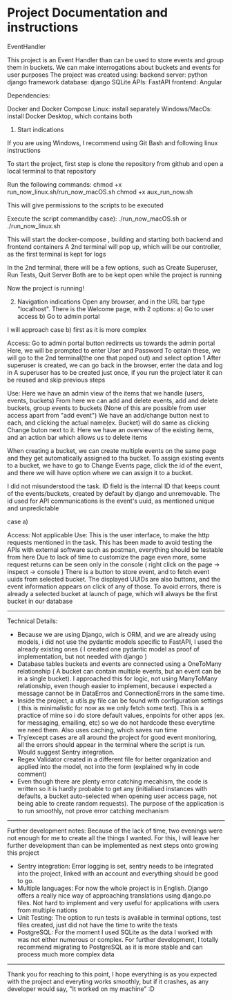 # Project Documentation and instructions
EventHandler

This project is an Event Handler than can be used to store events and group them in buckets.
We can make interrogations about buckets and events for user purposes
The project was created using:
backend server: python django framework
database: django SQLite
APIs: FastAPI
frontend: Angular

Dependencies:

Docker and Docker Compose
Linux: install separately
Windows/MacOs: install Docker Desktop, which contains both

1) Start indications

If you are using Windows, I recommend using Git Bash and following linux instructions

To start the project, first step is clone the repository from github and open a local terminal to that repository

Run the following commands:
chmod +x run_now_linux.sh/run_now_macOS.sh
chmod +x aux_run_now.sh

This will give permissions to the scripts to be executed

Execute the script command(by case):
./run_now_macOS.sh
or
./run_now_linux.sh 

This will start the docker-compose , building and starting both backend and frontend containers
A 2nd terminal will pop up, which will be our controller, as the first terminal is kept for logs

In the 2nd terminal, there will be a few options, such as Create Superuser, Run Tests, Quit Server
Both are to be kept open while the project is running

Now the project is running!

2) Navigation indications
Open any browser, and in the URL bar type "localhost". 
There is the Welcome page, with 2 options:
a) Go to user access
b) Go to admin portal

I will approach case b) first as it is more complex

Access:
Go to admin portal button redirrects us towards the admin portal
Here, we will be prompted to enter User and Password
To optain these, we will go to the 2nd terminal(the one that poped out) and select option 1
After superuser is created, we can go back in the browser, enter the data and log in
A superuser has to be created just once, if you run the project later it can be reused and skip previous steps

Use:
Here we have an admin view of the items that we handle (users, events, buckets)
From here we can add and delete events, add and delete buckets, group events to buckets (None of this are possible from user access apart from "add event")
We have an add/change button next to each, and clicking the actual name(ex. Bucket) will do same as clicking Change buton next to it.
Here we have an overview of the existing items, and an action bar which allows us to delete items

When creating a bucket, we can create multiple events on the same page and they get automatically assigned to tha bucket.
To assign existing events to a bucket, we have to go to Change Events page, click the id of the event, and there we will have option where we can assign it to a bucket.

I did not misunderstood the task. ID field is the internal ID that keeps count of the events/buckets, created by default by django and unremovable. The id used for API communications is the event's uuid, as mentioned unique and unpredictable

case a)

Access: Not applicable
Use:
This is the user interface, to make the http requests mentioned in the task.
This has been made to avoid testing the APIs with external software such as postman, everything should be testable from here
Due to lack of time to customize the page even more, some request returns can be seen only in the console ( right click on the page -> inspect -> console )
There is a button to store event, and to fetch event uuids from selected bucket.
The displayed UUIDs are also buttons, and the event information appears on click of any of those.
To avoid errors, there is already a selected bucket at launch of page, which will always be the first bucket in our database

----------------------------------------------------------------------------

Technical Details:
* Because we are using Django, wich is ORM, and we are already using models, i did not use the pydantic models specific to FastAPI, I used the already existing ones ( I created one pydantic model as proof of implementation, but not needed with django )
* Database tables buckets and events are connected using a OneToMany relationship ( A bucket can contain multiple events, but an event can be in a single bucket). I approached this for logic, not using ManyToMany relationship, even though easier to implement, because i expected a message cannot be in DataErros and ConnectionErrors in the same time.
* Inside the project, a utils.py file can be found with configuration settings ( this is minimalistic for now as we only fetch some text). This is a practice of mine so i do store default values, enpoints for other apps (ex. for messaging, emailing, etc) so we do not hardcode these everytime we need them. Also uses caching, which saves run time
* Try/except cases are all around the project for good event monitoring, all the errors should appear in the terminal where the script is run. Would suggest Sentry integration.
* Regex Validator created in a different file for better organization and applied into the model, not into the form (explained why in code comment)
* Even though there are plenty error catching mecahism, the code is written so it is hardly probable to get any (initialised instances with defaults, a bucket auto-selected when opening user access page, not being able to create random requests). The purpose of the application is to run smoothly, not prove error catching mechanism
----------------------------------------------------------------------------

Further development notes:
Because of the lack of time, two evenings were not enough for me to create all the things I wanted.
For this, I will leave her further development than can be implemented as next steps onto growing this project

* Sentry integration: Error logging is set, sentry needs to be integrated into the project, linked with an account and everything should be good to go.
* Multiple languages: For now the whole project is in English. Django offers a really nice way of approaching translations using django.po files. Not hard to implement and very useful for applications with users from multiple nations
* Unit Testing: The option to run tests is available in terminal options, test files created, just did not have the time to write the tests
* PostgreSQL: For the moment I used SQLite as the data I worked with was not either numerous or complex. For further development, I totally recommend migrating to PostgreSQL as it is more stable and can process much more complex data

----------------------------------------------------------------------------

Thank you for reaching to this point, I hope everything is as you expected with the project and everyting works smoothly, but if it crashes, as any developer would say, "It worked on my machine" :D
